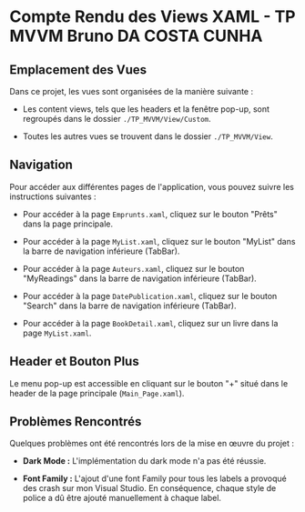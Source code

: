 # Compte Rendu des Views XAML - TP MVVM Bruno DA COSTA CUNHA


## Emplacement des Vues

Dans ce projet, les vues sont organisées de la manière suivante :

- Les content views, tels que les headers et la fenêtre pop-up, sont regroupés dans le dossier `./TP_MVVM/View/Custom`.

- Toutes les autres vues se trouvent dans le dossier `./TP_MVVM/View`.

## Navigation

Pour accéder aux différentes pages de l'application, vous pouvez suivre les instructions suivantes :

- Pour accéder à la page `Emprunts.xaml`, cliquez sur le bouton "Prêts" dans la page principale.

- Pour accéder à la page `MyList.xaml`, cliquez sur le bouton "MyList" dans la barre de navigation inférieure (TabBar).

- Pour accéder à la page `Auteurs.xaml`, cliquez sur le bouton "MyReadings" dans la barre de navigation inférieure (TabBar).

- Pour accéder à la page `DatePublication.xaml`, cliquez sur le bouton "Search" dans la barre de navigation inférieure (TabBar).

- Pour accéder à la page `BookDetail.xaml`, cliquez sur un livre dans la page `MyList.xaml`.

## Header et Bouton Plus

Le menu pop-up est accessible en cliquant sur le bouton "+" situé dans le header de la page principale (`Main_Page.xaml`).

## Problèmes Rencontrés

Quelques problèmes ont été rencontrés lors de la mise en œuvre du projet :

- **Dark Mode :** L'implémentation du dark mode n'a pas été réussie.

- **Font Family :** L'ajout d'une font Family pour tous les labels a provoqué des crash sur mon Visual Studio. En conséquence, chaque style de police a dû être ajouté manuellement à chaque label.